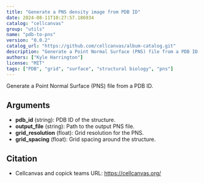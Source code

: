 ```yaml
---
title: "Generate a PNS density image from PDB ID"
date: 2024-08-11T10:27:57.186934
catalog: "cellcanvas"
group: "utils"
name: "pdb-to-pns"
version: "0.0.2"
catalog_url: "https://github.com/cellcanvas/album-catalog.git"
description: "Generate a Point Normal Surface (PNS) file from a PDB ID."
authors: ["Kyle Harrington"]
license: "MIT"
tags: ["PDB", "grid", "surface", "structural biology", "pns"]
---
```


Generate a Point Normal Surface (PNS) file from a PDB ID.

## Arguments

- **pdb_id** (string): PDB ID of the structure.
- **output_file** (string): Path to the output PNS file.
- **grid_resolution** (float): Grid resolution for the PNS.
- **grid_spacing** (float): Grid spacing around the structure.

## Citation

- Cellcanvas and copick teams
  URL: https://cellcanvas.org/

